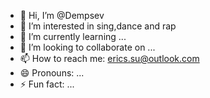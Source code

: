 - 👋 Hi, I’m @Dempsev
- 👀 I’m interested in sing,dance and rap
- 🌱 I’m currently learning ...
- 💞️ I’m looking to collaborate on ...
- 📫 How to reach me: erics.su@outlook.com
- 😄 Pronouns: ...
- ⚡ Fun fact: ...

<!---
Dempsev/Dempsev is a ✨ special ✨ repository because its `README.md` (this file) appears on your GitHub profile.
You can click the Preview link to take a look at your changes.
--->
